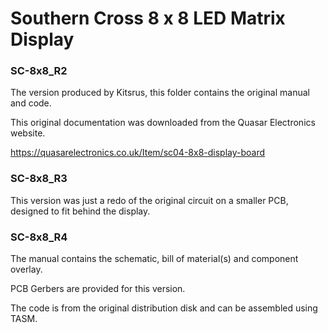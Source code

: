 # Southern Cross 8 x 8 LED Matrix Display 

### SC-8x8_R2
The version produced by Kitsrus, 
this folder contains the original manual and code.

This original documentation was downloaded from the Quasar Electronics website.

https://quasarelectronics.co.uk/Item/sc04-8x8-display-board

### SC-8x8_R3 
This version was just a redo of the original circuit on a smaller PCB, designed 
to fit behind the display.

### SC-8x8_R4 
The manual contains the schematic, bill of material(s) and component overlay.

PCB Gerbers are provided for this version.

The code is from the original distribution disk and can be assembled using TASM.
